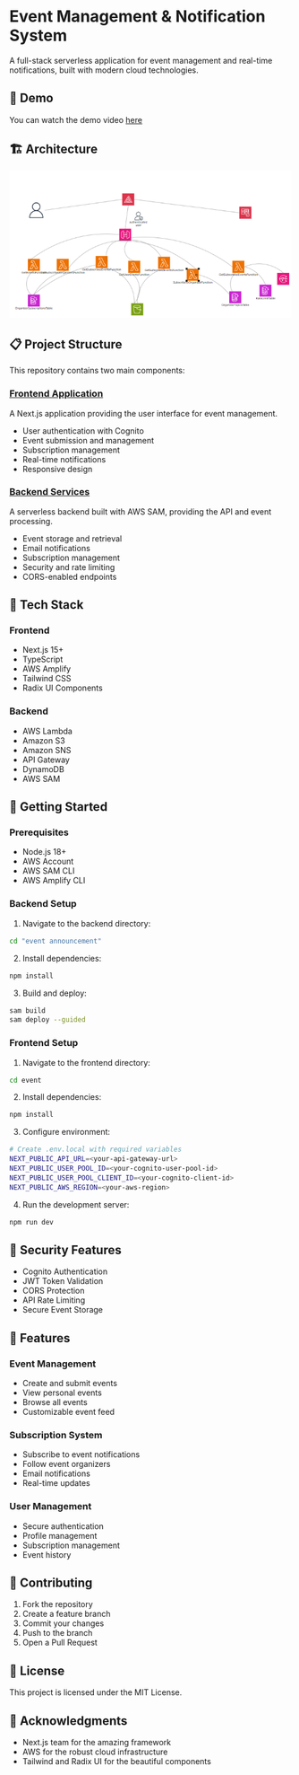 # Event Management & Notification System

A full-stack serverless application for event management and real-time notifications, built with modern cloud technologies.

## 🎥 Demo

You can watch the demo video [here](https://raw.githubusercontent.com/bembemed/event-announcement-serverless/master/demo.webm)

## 🏗️ Architecture

![Architecture Diagram](https://raw.githubusercontent.com/bembemed/event-announcement-serverless/master/architecture.png)

## 📋 Project Structure

This repository contains two main components:

### [Frontend Application](./event)
A Next.js application providing the user interface for event management.

- User authentication with Cognito
- Event submission and management
- Subscription management
- Real-time notifications
- Responsive design

### [Backend Services](./event%20announcement)
A serverless backend built with AWS SAM, providing the API and event processing.

- Event storage and retrieval
- Email notifications
- Subscription management
- Security and rate limiting
- CORS-enabled endpoints

## 🔧 Tech Stack

### Frontend
- Next.js 15+
- TypeScript
- AWS Amplify
- Tailwind CSS
- Radix UI Components

### Backend
- AWS Lambda
- Amazon S3
- Amazon SNS
- API Gateway
- DynamoDB
- AWS SAM

## 🚀 Getting Started

### Prerequisites
- Node.js 18+
- AWS Account
- AWS SAM CLI
- AWS Amplify CLI

### Backend Setup
1. Navigate to the backend directory:
```bash
cd "event announcement"
```

2. Install dependencies:
```bash
npm install
```

3. Build and deploy:
```bash
sam build
sam deploy --guided
```

### Frontend Setup
1. Navigate to the frontend directory:
```bash
cd event
```

2. Install dependencies:
```bash
npm install
```

3. Configure environment:
```bash
# Create .env.local with required variables
NEXT_PUBLIC_API_URL=<your-api-gateway-url>
NEXT_PUBLIC_USER_POOL_ID=<your-cognito-user-pool-id>
NEXT_PUBLIC_USER_POOL_CLIENT_ID=<your-cognito-client-id>
NEXT_PUBLIC_AWS_REGION=<your-aws-region>
```

4. Run the development server:
```bash
npm run dev
```

## 🔐 Security Features

- Cognito Authentication
- JWT Token Validation
- CORS Protection
- API Rate Limiting
- Secure Event Storage

## 📱 Features

### Event Management
- Create and submit events
- View personal events
- Browse all events
- Customizable event feed

### Subscription System
- Subscribe to event notifications
- Follow event organizers
- Email notifications
- Real-time updates

### User Management
- Secure authentication
- Profile management
- Subscription management
- Event history

## 🤝 Contributing

1. Fork the repository
2. Create a feature branch
3. Commit your changes
4. Push to the branch
5. Open a Pull Request

## 📝 License

This project is licensed under the MIT License.

## 🙏 Acknowledgments

- Next.js team for the amazing framework
- AWS for the robust cloud infrastructure
- Tailwind and Radix UI for the beautiful components
